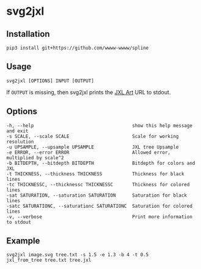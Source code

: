 # svg2jxl

## Installation

```
pip3 install git+https://github.com/wwww-wwww/spline
```


## Usage

```
svg2jxl [OPTIONS] INPUT [OUTPUT]
```

If `OUTPUT` is missing, then svg2jxl prints the [JXL Art](https://jxl-art.surma.technology) URL to stdout.

## Options

```
-h, --help                                    show this help message and exit
-s SCALE, --scale SCALE                       Scale for working resolution
-u UPSAMPLE, --upsample UPSAMPLE              JXL tree Upsample
-e ERROR, --error ERROR                       Allowed error, multiplied by scale^2
-b BITDEPTH, --bitdepth BITDEPTH              Bitdepth for colors and JXL
-t THICKNESS, --thickness THICKNESS           Thickness for black lines
-tc THICKNESSC, --thicknessc THICKNESSC       Thickness for colored lines
-sat SATURATION, --saturation SATURATION      Saturation for black lines
-satc SATURATIONC, --saturationc SATURATIONC  Saturation for colored lines
-v, --verbose                                 Print more information to stdout
```

## Example
```
svg2jxl image.svg tree.txt -s 1.5 -e 1.3 -b 4 -t 0.5
jxl_from_tree tree.txt tree.jxl
```
